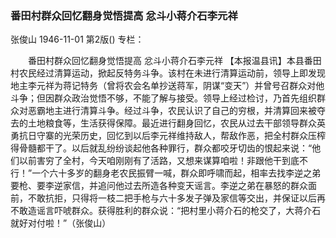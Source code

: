 ### 番田村群众回忆翻身觉悟提高  忿斗小蒋介石李元祥
张俊山
1946-11-01
第2版()
专栏：

　　番田村群众回忆翻身觉悟提高
    忿斗小蒋介石李元祥
    【本报温县讯】本县番田村农民经过清算运动，掀起反特务斗争。该村在未进行清算运动前，领导上即发现地主李元祥为蒋记特务（曾将农会名单抄送蒋军，阴谋“变天”）并曾号召群众对他斗争；但因群众政治觉悟不够，不能了解与接受。领导上经过检讨，乃首先组织群众对恶霸地主进行清算斗争。经过斗争，农民认识了自己的穷根，并清算回来被夺去的土地粮食等，生活获得保障。最近进行翻身回忆，农民从过去干部领导群众英勇抗日守寨的光荣历史，回忆到以后李元祥维持敌人，帮敌作恶，把全村群众压榨得骨髓都干了。以后就乱纷纷谈起他各种罪行，群众都咬牙切齿的恨起来说：“他们以前害穷了全村，今天咱刚刚有了活路，又想来谋算咱啦！非跟他干到底不行！”一个六十多岁的翻身老农民振臂一喊，群众即呼啸而起，相率去找李逆之弟要枪、要李逆家信，并追问他过去所造各种变天谣言。李逆之弟在暴怒的群众面前，不敢抗拒，只得将一枝二把手枪与六十多发子弹及家信等交出，并保证以后再不敢造谣言吓唬群众。获得胜利的群众说：“把村里小蒋介石的枪交了，大蒋介石就好对付啦！”（张俊山）
